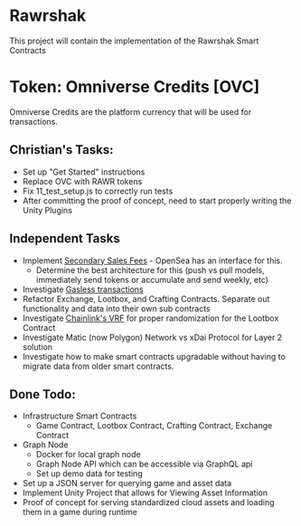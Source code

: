 # Rawrshak
This project will contain the implementation of the Rawrshak Smart Contracts

# Token: Omniverse Credits [OVC]
Omniverse Credits are the platform currency that will be used for transactions.

## Christian's Tasks:
- Set up "Get Started" instructions
- Replace OVC with RAWR tokens
- Fix 11_test_setup.js to correctly run tests
- After committing the proof of concept, need to start properly writing the Unity Plugins

## Independent Tasks
- Implement [Secondary Sales Fees](https://docs.opensea.io/docs/10-setting-fees-on-secondary-sales) - OpenSea has an interface for this. 
    - Determine the best architecture for this (push vs pull models, immediately send tokens or accumulate and send weekly, etc)
- Investigate [Gasless transactions](https://docs.openzeppelin.com/learn/sending-gasless-transactions)
- Refactor Exchange, Lootbox, and Crafting Contracts. Separate out functionality and data into their own sub contracts
- Investigate [Chainlink's VRF](https://docs.chain.link/docs/chainlink-vrf) for proper randomization for the Lootbox Contract
- Investigate Matic (now Polygon) Network vs xDai Protocol for Layer 2 solution
- Investigate how to make smart contracts upgradable without having to migrate data from older smart contracts. 

## Done Todo:
- Infrastructure Smart Contracts
    - Game Contract, Lootbox Contract, Crafting Contract, Exchange Contract
- Graph Node
    - Docker for local graph node
    - Graph Node API which can be accessible via GraphQL api
    - Set up demo data for testing
- Set up a JSON server for querying game and asset data
- Implement Unity Project that allows for Viewing Asset Information
- Proof of concept for serving standardized cloud assets and loading them in a game during runtime